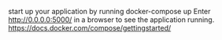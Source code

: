  start up your application by running docker-compose up
 Enter http://0.0.0.0:5000/ in a browser to see the application running.
 https://docs.docker.com/compose/gettingstarted/
